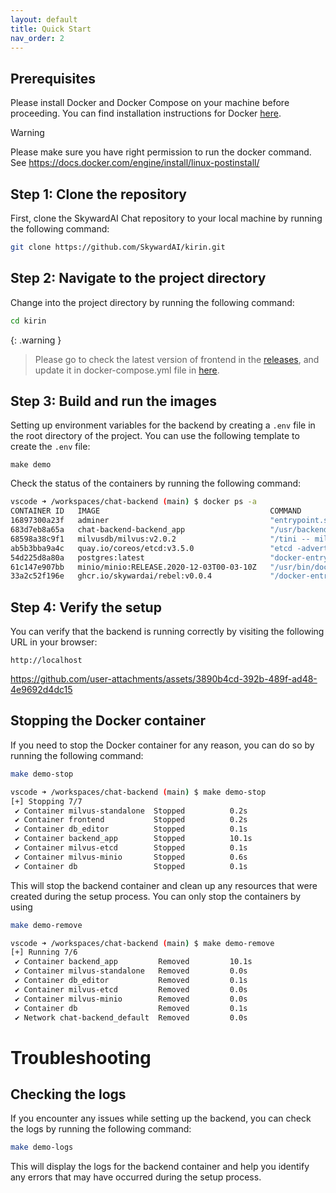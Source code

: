 ```yaml
---
layout: default
title: Quick Start
nav_order: 2
---
```




## Prerequisites

Please install Docker and Docker Compose on your machine before proceeding. You can find installation instructions for Docker [here](https://docs.docker.com/get-docker/).

>[!Warning]

Please make sure you have right permission to run the docker command. See https://docs.docker.com/engine/install/linux-postinstall/


## Step 1: Clone the repository

First, clone the SkywardAI Chat repository to your local machine by running the following command:

```bash
git clone https://github.com/SkywardAI/kirin.git
```

## Step 2: Navigate to the project directory

Change into the project directory by running the following command:

```bash
cd kirin
```

{: .warning }

> Please go to check the latest version of frontend in the [releases](https://github.com/SkywardAI/chat-frontend/pkgs/container/rebel), and update it in docker-compose.yml file in [here](https://github.com/SkywardAI/chat-backend/blob/f73fff482b64cc45bde89fb5e7b4a8e5d1789481/docker-compose.yaml#L138).

## Step 3: Build and run the images

Setting up environment variables for the backend by creating a `.env` file in the root directory of the project. You can use the following template to create the `.env` file:

```
make demo
```


Check the status of the containers by running the following command:


```bash
vscode ➜ /workspaces/chat-backend (main) $ docker ps -a
CONTAINER ID   IMAGE                                      COMMAND                  CREATED              STATUS                        PORTS                      NAMES
16897300a23f   adminer                                    "entrypoint.sh php -…"   About a minute ago   Up About a minute             0.0.0.0:8081->8080/tcp     db_editor
683d7eb8a65a   chat-backend-backend_app                   "/usr/backend/entryp…"   About a minute ago   Up About a minute             0.0.0.0:8001->8000/tcp     backend_app
68598a38c9f1   milvusdb/milvus:v2.0.2                     "/tini -- milvus run…"   About a minute ago   Up About a minute             0.0.0.0:19530->19530/tcp   milvus-standalone
ab5b3bba9a4c   quay.io/coreos/etcd:v3.5.0                 "etcd -advertise-cli…"   About a minute ago   Up About a minute             2379-2380/tcp              milvus-etcd
54d225d8a80a   postgres:latest                            "docker-entrypoint.s…"   About a minute ago   Up About a minute             0.0.0.0:5433->5432/tcp     db
61c147e907bb   minio/minio:RELEASE.2020-12-03T00-03-10Z   "/usr/bin/docker-ent…"   About a minute ago   Up About a minute (healthy)   9000/tcp                   milvus-minio
33a2c52f196e   ghcr.io/skywardai/rebel:v0.0.4             "/docker-entrypoint.…"   About a minute ago   Up About a minute             0.0.0.0:80->80/tcp         frontend
```

## Step 4: Verify the setup

You can verify that the backend is running correctly by visiting the following URL in your browser:

```
http://localhost
```

https://github.com/user-attachments/assets/3890b4cd-392b-489f-ad48-4e9692d4dc15


## Stopping the Docker container

If you need to stop the Docker container for any reason, you can do so by running the following command:

```bash
make demo-stop
```

```bash
vscode ➜ /workspaces/chat-backend (main) $ make demo-stop
[+] Stopping 7/7
 ✔ Container milvus-standalone  Stopped          0.2s 
 ✔ Container frontend           Stopped          0.2s 
 ✔ Container db_editor          Stopped          0.1s 
 ✔ Container backend_app        Stopped          10.1s 
 ✔ Container milvus-etcd        Stopped          0.1s 
 ✔ Container milvus-minio       Stopped          0.6s 
 ✔ Container db                 Stopped          0.1s
```


This will stop the backend container and clean up any resources that were created during the setup process. You can only stop the containers by using

```bash
make demo-remove
```


```bash
vscode ➜ /workspaces/chat-backend (main) $ make demo-remove
[+] Running 7/6
 ✔ Container backend_app         Removed         10.1s 
 ✔ Container milvus-standalone   Removed         0.0s 
 ✔ Container db_editor           Removed         0.1s 
 ✔ Container milvus-etcd         Removed         0.0s 
 ✔ Container milvus-minio        Removed         0.0s 
 ✔ Container db                  Removed         0.1s 
 ✔ Network chat-backend_default  Removed         0.0s
```


# Troubleshooting

## Checking the logs

If you encounter any issues while setting up the backend, you can check the logs by running the following command:

```bash
make demo-logs
```

This will display the logs for the backend container and help you identify any errors that may have occurred during the setup process.